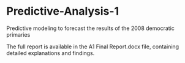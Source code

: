 # Predictive-Analysis-1
Predictive modeling to forecast the results of the 2008 democratic primaries

The full report is available in the A1 Final Report.docx file, containing detailed explanations and findings.
